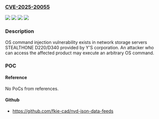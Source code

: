 ### [CVE-2025-20055](https://cve.mitre.org/cgi-bin/cvename.cgi?name=CVE-2025-20055)
![](https://img.shields.io/static/v1?label=Product&message=STEALTHONE%20D220&color=blue)
![](https://img.shields.io/static/v1?label=Product&message=STEALTHONE%20D340&color=blue)
![](https://img.shields.io/static/v1?label=Version&message=firmware%20v6.03.02%20and%20earlier%20&color=brightgreen)
![](https://img.shields.io/static/v1?label=Vulnerability&message=Improper%20neutralization%20of%20special%20elements%20used%20in%20an%20OS%20command%20('OS%20Command%20Injection')&color=brightgreen)

### Description

OS command injection vulnerability exists in network storage servers STEALTHONE D220/D340 provided by Y'S corporation. An attacker who can access the affected product may execute an arbitrary OS command.

### POC

#### Reference
No PoCs from references.

#### Github
- https://github.com/fkie-cad/nvd-json-data-feeds

